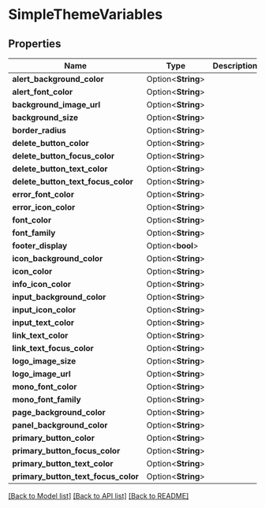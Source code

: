 # SimpleThemeVariables

## Properties

Name | Type | Description | Notes
------------ | ------------- | ------------- | -------------
**alert_background_color** | Option<**String**> |  | [optional]
**alert_font_color** | Option<**String**> |  | [optional]
**background_image_url** | Option<**String**> |  | [optional]
**background_size** | Option<**String**> |  | [optional]
**border_radius** | Option<**String**> |  | [optional]
**delete_button_color** | Option<**String**> |  | [optional]
**delete_button_focus_color** | Option<**String**> |  | [optional]
**delete_button_text_color** | Option<**String**> |  | [optional]
**delete_button_text_focus_color** | Option<**String**> |  | [optional]
**error_font_color** | Option<**String**> |  | [optional]
**error_icon_color** | Option<**String**> |  | [optional]
**font_color** | Option<**String**> |  | [optional]
**font_family** | Option<**String**> |  | [optional]
**footer_display** | Option<**bool**> |  | [optional]
**icon_background_color** | Option<**String**> |  | [optional]
**icon_color** | Option<**String**> |  | [optional]
**info_icon_color** | Option<**String**> |  | [optional]
**input_background_color** | Option<**String**> |  | [optional]
**input_icon_color** | Option<**String**> |  | [optional]
**input_text_color** | Option<**String**> |  | [optional]
**link_text_color** | Option<**String**> |  | [optional]
**link_text_focus_color** | Option<**String**> |  | [optional]
**logo_image_size** | Option<**String**> |  | [optional]
**logo_image_url** | Option<**String**> |  | [optional]
**mono_font_color** | Option<**String**> |  | [optional]
**mono_font_family** | Option<**String**> |  | [optional]
**page_background_color** | Option<**String**> |  | [optional]
**panel_background_color** | Option<**String**> |  | [optional]
**primary_button_color** | Option<**String**> |  | [optional]
**primary_button_focus_color** | Option<**String**> |  | [optional]
**primary_button_text_color** | Option<**String**> |  | [optional]
**primary_button_text_focus_color** | Option<**String**> |  | [optional]

[[Back to Model list]](../README.md#documentation-for-models) [[Back to API list]](../README.md#documentation-for-api-endpoints) [[Back to README]](../README.md)


